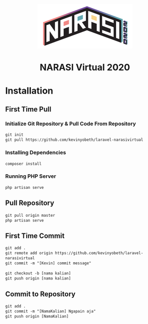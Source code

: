 <p align="center"><img src="public/img/logo/logo-dark.png" width="300"></p>
<h1 align="center">NARASI Virtual 2020</h1>

# Installation
## First Time Pull

### Initialize Git Repository & Pull Code From Repository
```
git init
git pull https://github.com/kevinyobeth/laravel-narasivirtual
```

### Installing Dependencies
```
composer install
```

### Running PHP Server
```
php artisan serve
```

## Pull Repository
```
git pull origin master
php artisan serve
```

## First Time Commit
```
git add .
git remote add origin https://github.com/kevinyobeth/laravel-narasivirtual
git commit -m "[Kevin] commit message"

git checkout -b [nama kalian]
git push origin [nama kalian]
```

## Commit to Repository
```
git add .
git commit -m "[NamaKalian] Ngapain aja"
git push origin [NamaKalian]
```
